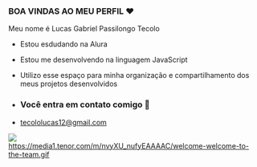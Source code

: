### BOA VINDAS AO MEU PERFIL ❤️

Meu nome é Lucas Gabriel Passilongo Tecolo

- Estou esdudando na Alura
- Estou me desenvolvendo na linguagem JavaScript
- Utilizo esse espaço para minha organização e compartilhamento dos meus projetos desenvolvidos

- ### Você entra em contato comigo 📧

- tecololucas12@gmail.com


![](https://media1.tenor.com/m/nvyXU_nufyEAAAAC/welcome-welcome-to-the-team.gif)  
https://media1.tenor.com/m/nvyXU_nufyEAAAAC/welcome-welcome-to-the-team.gif
